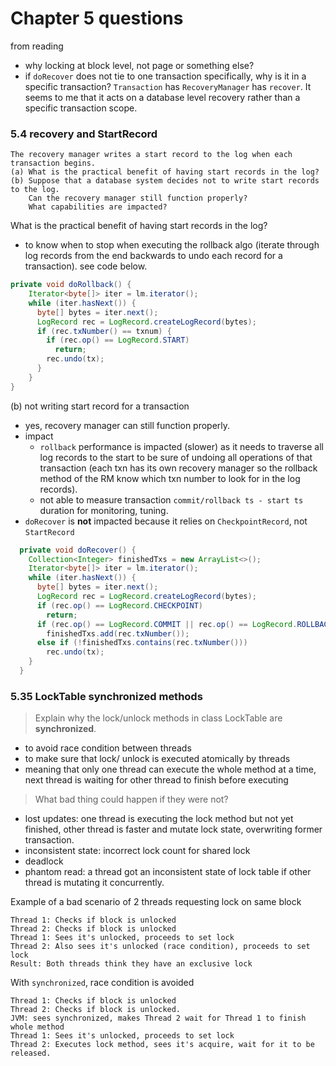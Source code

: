 # Chapter 5 questions

from reading
- why locking at block level, not page or something else?
- if `doRecover` does not tie to one transaction specifically, why is it in a specific transaction? `Transaction` has `RecoveryManager` has `recover`. It seems to me that it acts on a database level recovery rather than a specific transaction scope.

### 5.4 recovery and StartRecord

```
The recovery manager writes a start record to the log when each transaction begins.
(a) What is the practical benefit of having start records in the log?
(b) Suppose that a database system decides not to write start records to the log.
    Can the recovery manager still function properly? 
    What capabilities are impacted?
```

What is the practical benefit of having start records in the log?
- to know when to stop when executing the rollback algo (iterate through log records from the end backwards to undo each record for a transaction). see code below.
```java
private void doRollback() {
    Iterator<byte[]> iter = lm.iterator();
    while (iter.hasNext()) {
      byte[] bytes = iter.next();
      LogRecord rec = LogRecord.createLogRecord(bytes);
      if (rec.txNumber() == txnum) {
        if (rec.op() == LogRecord.START)
          return;
        rec.undo(tx);
      }
    }
}
```

(b) not writing start record for a transaction
- yes, recovery manager can still function properly.
- impact
  - `rollback` performance is impacted (slower) as it needs to traverse all log records to the start to be sure of undoing all operations of that transaction (each txn has its own recovery manager so the rollback method of the RM know which txn number to look for in the log records).
  - not able to measure transaction `commit/rollback ts - start ts` duration for monitoring, tuning.
- `doRecover` is **not** impacted because it relies on `CheckpointRecord`, not `StartRecord`
```java
  private void doRecover() {
    Collection<Integer> finishedTxs = new ArrayList<>();
    Iterator<byte[]> iter = lm.iterator();
    while (iter.hasNext()) {
      byte[] bytes = iter.next();
      LogRecord rec = LogRecord.createLogRecord(bytes);
      if (rec.op() == LogRecord.CHECKPOINT)
        return;
      if (rec.op() == LogRecord.COMMIT || rec.op() == LogRecord.ROLLBACK)
        finishedTxs.add(rec.txNumber());
      else if (!finishedTxs.contains(rec.txNumber()))
        rec.undo(tx);
    }
  }
```

### 5.35 LockTable synchronized methods

> Explain why the lock/unlock methods in class LockTable are **synchronized**. 
- to avoid race condition between threads
- to make sure that lock/ unlock is executed atomically by threads
- meaning that only one thread can execute the whole method at a time, next thread is waiting for other thread to finish before executing

> What bad thing could happen if they were not?
- lost updates: one thread is executing the lock method but not yet finished, other thread is faster and mutate lock state, overwriting former transaction.
- inconsistent state: incorrect lock count for shared lock
- deadlock
- phantom read: a thread got an inconsistent state of lock table if other thread is mutating it concurrently.

Example of a bad scenario of 2 threads requesting lock on same block
``` 
Thread 1: Checks if block is unlocked
Thread 2: Checks if block is unlocked
Thread 1: Sees it's unlocked, proceeds to set lock
Thread 2: Also sees it's unlocked (race condition), proceeds to set lock
Result: Both threads think they have an exclusive lock
```

With `synchronized`, race condition is avoided
``` 
Thread 1: Checks if block is unlocked
Thread 2: Checks if block is unlocked.
JVM: sees synchronized, makes Thread 2 wait for Thread 1 to finish whole method
Thread 1: Sees it's unlocked, proceeds to set lock
Thread 2: Executes lock method, sees it's acquire, wait for it to be released.
```